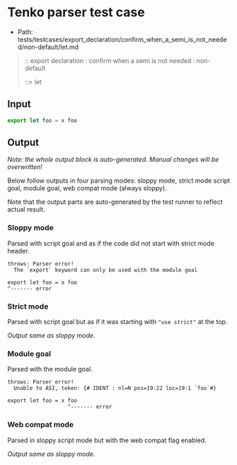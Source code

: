 # Tenko parser test case

- Path: tests/testcases/export_declaration/confirm_when_a_semi_is_not_needed/non-default/let.md

> :: export declaration : confirm when a semi is not needed : non-default
>
> ::> let

## Input

`````js
export let foo = x foo
`````

## Output

_Note: the whole output block is auto-generated. Manual changes will be overwritten!_

Below follow outputs in four parsing modes: sloppy mode, strict mode script goal, module goal, web compat mode (always sloppy).

Note that the output parts are auto-generated by the test runner to reflect actual result.

### Sloppy mode

Parsed with script goal and as if the code did not start with strict mode header.

`````
throws: Parser error!
  The `export` keyword can only be used with the module goal

export let foo = x foo
^------- error
`````

### Strict mode

Parsed with script goal but as if it was starting with `"use strict"` at the top.

_Output same as sloppy mode._

### Module goal

Parsed with the module goal.

`````
throws: Parser error!
  Unable to ASI, token: {# IDENT : nl=N pos=19:22 loc=19:1 `foo`#}

export let foo = x foo
                   ^------- error
`````


### Web compat mode

Parsed in sloppy script mode but with the web compat flag enabled.

_Output same as sloppy mode._
